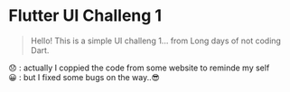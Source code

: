 # Flutter UI Challeng 1

> Hello! This is a simple UI challeng 1... from Long days of not coding Dart.

😞
: actually I coppied the code from some website to reminde my self<br>
😀
: but I fixed some bugs on the way..😎
